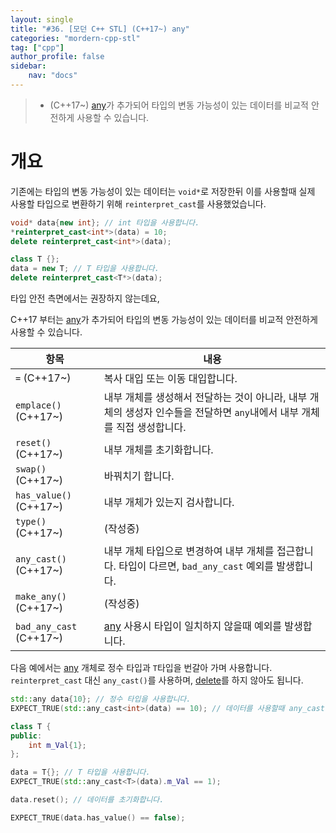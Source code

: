 ```yaml
---
layout: single
title: "#36. [모던 C++ STL] (C++17~) any"
categories: "mordern-cpp-stl"
tag: ["cpp"]
author_profile: false
sidebar: 
    nav: "docs"
---
```


> * (C++17~) [any](https://tango1202.github.io/mordern-cpp-stl/mordern-cpp-stl-any/)가 추가되어 타입의 변동 가능성이 있는 데이터를 비교적 안전하게 사용할 수 있습니다.

# 개요

기존에는 타입의 변동 가능성이 있는 데이터는 `void*`로 저장한뒤 이를 사용할때 실제 사용할 타입으로 변환하기 위해 `reinterpret_cast`를 사용했었습니다. 

```cpp
void* data{new int}; // int 타입을 사용합니다.
*reinterpret_cast<int*>(data) = 10;
delete reinterpret_cast<int*>(data);

class T {};
data = new T; // T 타입을 사용합니다.
delete reinterpret_cast<T*>(data);  
```

타입 안전 측면에서는 권장하지 않는데요,

C++17 부터는 [any](https://tango1202.github.io/mordern-cpp-stl/mordern-cpp-stl-any/)가 추가되어 타입의 변동 가능성이 있는 데이터를 비교적 안전하게 사용할 수 있습니다.

|항목|내용|
|--|--|
|`=` (C++17~)|복사 대입 또는 이동 대입합니다.|
|`emplace()` (C++17~)|내부 개체를 생성해서 전달하는 것이 아니라, 내부 개체의 생성자 인수들을 전달하면 `any`내에서 내부 개체를 직접 생성합니다.|
|`reset()` (C++17~)|내부 개체를 초기화합니다.|
|`swap()` (C++17~)|바꿔치기 합니다.|
|`has_value()` (C++17~)|내부 개체가 있는지 검사합니다.|
|`type()` (C++17~)|(작성중)|
|`any_cast()` (C++17~)|내부 개체 타입으로 변경하여 내부 개체를 접근합니다. 타입이 다르면, `bad_any_cast` 예외를 발생합니다.|
|`make_any()` (C++17~)|(작성중)|
|`bad_any_cast` (C++17~)|[any](https://tango1202.github.io/mordern-cpp-stl/mordern-cpp-stl-any/) 사용시 타입이 일치하지 않을때 예외를 발생합니다.|

다음 예에서는 [any](https://tango1202.github.io/mordern-cpp-stl/mordern-cpp-stl-any/) 개체로 정수 타입과 `T`타입을 번갈아 가며 사용합니다. `reinterpret_cast` 대신 `any_cast()`를 사용하며, [delete](https://tango1202.github.io/classic-cpp-oop/classic-cpp-oop-new-delete/#%EA%B0%9C%EC%B2%B4-%EC%83%9D%EC%84%B1%EC%86%8C%EB%A9%B8)를 하지 않아도 됩니다. 

```cpp
std::any data{10}; // 정수 타입을 사용합니다.
EXPECT_TRUE(std::any_cast<int>(data) == 10); // 데이터를 사용할때 any_cast를 이용합니다.

class T {
public:
    int m_Val{1};
};

data = T{}; // T 타입을 사용합니다.
EXPECT_TRUE(std::any_cast<T>(data).m_Val == 1); 

data.reset(); // 데이터를 초기화합니다.

EXPECT_TRUE(data.has_value() == false);
```